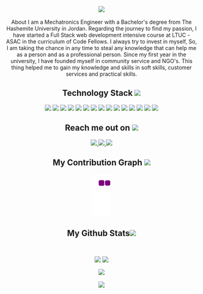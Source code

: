 
<p align="center">
 <img src="https://www.aalpha.net/wp-content/uploads/2020/12/full-stack-development.gif" />

</p align="center">

<p align="center">
 
  <!--<img src="https://badges.pufler.dev/visits/ritik307/ritik307"/> 
 <img src="https://badges.pufler.dev/years/ritik307"/> 
 <img src="https://badges.pufler.dev/repos/ritik307"/>
 <img src="https://badges.pufler.dev/commits/monthly/ritik307" />
-->
</p>

 <p align="center">
  About
I am a Mechatronics Engineer with a Bachelor's degree from The Hashemite University in Jordan. Regarding the journey to find my passion, I have started a Full Stack web development intensive course at LTUC - ASAC in the curriculum of Code Fellows.
 I always try to invest in myself, So, I am taking the chance in any time to steal any knowledge that can help me as a person and as a professional person.
Since my first year in the university, I have founded myself in community service and NGO's. This thing helped me to gain my knowledge and skills in soft skills, customer services and practical skills.
</p>

<h2 align="center">Technology Stack <img src="https://github.com/ritik307/ritik307/blob/main/images/laptop.gif" width="50"></h2>

<p align="center">
<img src="https://img.shields.io/badge/-HTML5-E34F26?style=flat-square&logo=html5&logoColor=white"/>
<img src="https://img.shields.io/badge/-CSS3-1572B6?style=flat-square&logo=css3&logoColor=white"/>
<img src="https://img.shields.io/badge/-Bootstrap-563D7C?style=flat-square&logo=bootstrap&logoColor=white"/>
<img src="https://img.shields.io/badge/-Heroku-430098?style=flat-square&logo=heroku&logoColor=white"/>
<img src="https://img.shields.io/badge/-Netlify-00C7B7?style=flat-square&logo=netlify&logoColor=black"/>
<img src="https://img.shields.io/badge/-JavaScript-F7DF1E?style=flat-square&logo=javascript&logoColor=black"/>
<img src="https://img.shields.io/badge/-MongoDB-4EA94B?style=flat-square&logo=mongodb&logoColor=white"/>
<img src="https://img.shields.io/badge/Express.js-404D59?style=flat-square&logo=express&logoColor=white"/>
<img src="https://img.shields.io/badge/-React-20232A?style=flat-square&logo=react&logoColor=blue"/>
<img src="https://img.shields.io/badge/React_Router-CA4245?style=flat-square&logo=react-router&logoColor=black"/>
<img src="https://img.shields.io/badge/-Nodejs-43853D?style=flat-square&logo=Node.js&logoColor=black"/>
<img src="https://img.shields.io/badge/-MySQL-00000F?style=flat-square&logo=mysql&logoColor=white"/>
<img src="https://img.shields.io/badge/Markdown-black?style=flat-square&logo=markdown&logoColor=white"/>
<img src="https://img.shields.io/badge/-Git-100000?style=flat-square&logo=git&logoColor=white"/>
<img src="https://img.shields.io/badge/-GitHub-100000?style=flat-square&logo=github&logoColor=white"/>
</p>

<h2 align="center">Reach me out on <img src="https://media0.giphy.com/media/jqNPzdTTxQfOgOqpO4/source.gif" width="50"></h2>

<p align="center">
<a href="mailto: zaidealshibi@gmail.com">
 <img src="https://img.shields.io/badge/-zaidalshibi-c14438?style=flat-square&logo=Gmail&logoColor=white&link=mailto:ritikpr307@gmail.com"/>
</a>
<a href="https://www.linkedin.com/in/zaidalshibi/">
 <img src="https://img.shields.io/badge/-Zaid Alshibi-blue?style=flat-square&logo=Linkedin&logoColor=white&link=https://www.linkedin.com/in/ritik-rawal-698a18142/"/>
</a>
 <a href="https://www.facebook.com/zaidalshibi">
 <img src="https://img.shields.io/badge/-Zaid Alshibi-blue?style=flat-square&logo=facebook&logoColor=white&link=https://twitter.com/ritikhere307"/>
</a>
</p>


<h2 align="center">
  My Contribution Graph <img src="https://media.giphy.com/media/xUA7aZeLE2e0P7Znz2/giphy.gif" width="50">
</h2>
<p align="center">
 <img src ="https://github.com/zaidalshibi/zaidalshibi/blob/output/github-contribution-grid-snake.gif">
</p>


<h2 align="center">
  My Github Stats<img src="https://media.giphy.com/media/VgCDAzcKvsR6OM0uWg/giphy.gif" width="50">
</h2>
 
<br>

<p align = "center">
  <img  src = "https://github-readme-stats.vercel.app/api?username=zaidalshibi&show_icons=true&theme=radical&line_height=27">
  <img src = "https://github-readme-stats.vercel.app/api/top-langs/?username=zaidalshibi&hide=html,css,java,shaderlab,kotlin,hlsl&theme=radical">
</p>

<p align = "center">
 <img  src="https://github-readme-streak-stats.herokuapp.com/?user=zaidalshibi&show_icons=true&locale=en&layout=compact&theme=radical&line_height=0" />
</p> 

<p align = "center">
 <img src="https://activity-graph.herokuapp.com/graph?username=zaidalshibi&theme=redical">
</p>
